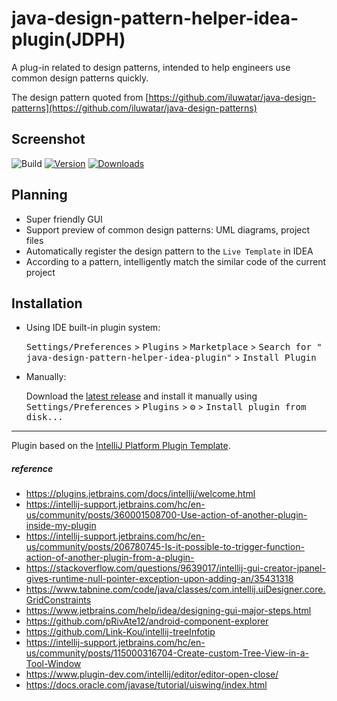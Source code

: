 # java-design-pattern-helper-idea-plugin(JDPH)

<!-- Plugin description -->

A plug-in related to design patterns, intended to help engineers use common design patterns quickly. 

The design pattern quoted from [https://github.com/iluwatar/java-design-patterns](https://github.com/iluwatar/java-design-patterns)

<!-- Plugin description end -->

## Screenshot

![Build](https://github.com/konbluesky/java-design-pattern-helper-idea-plugin/workflows/Build/badge.svg)
[![Version](https://img.shields.io/jetbrains/plugin/v/PLUGIN_ID.svg)](https://plugins.jetbrains.com/plugin/PLUGIN_ID)
[![Downloads](https://img.shields.io/jetbrains/plugin/d/PLUGIN_ID.svg)](https://plugins.jetbrains.com/plugin/PLUGIN_ID)

## Planning

- Super friendly GUI
- Support preview of common design patterns: UML diagrams, project files
- Automatically register the design pattern to the `Live Template` in IDEA
- According to a pattern, intelligently match the similar code of the current project

## Installation

- Using IDE built-in plugin system:

  <kbd>Settings/Preferences</kbd> > <kbd>Plugins</kbd> > <kbd>Marketplace</kbd> > <kbd>Search for "
  java-design-pattern-helper-idea-plugin"</kbd> >
  <kbd>Install Plugin</kbd>

- Manually:

  Download the [latest release](https://github.com/konbluesky/java-design-pattern-helper-idea-plugin/releases/latest)
  and install it manually using
  <kbd>Settings/Preferences</kbd> > <kbd>Plugins</kbd> > <kbd>⚙️</kbd> > <kbd>Install plugin from disk...</kbd>

---
Plugin based on the [IntelliJ Platform Plugin Template][template].

[template]: https://github.com/JetBrains/intellij-platform-plugin-template

##### reference

- https://plugins.jetbrains.com/docs/intellij/welcome.html
- https://intellij-support.jetbrains.com/hc/en-us/community/posts/360001508700-Use-action-of-another-plugin-inside-my-plugin
- https://intellij-support.jetbrains.com/hc/en-us/community/posts/206780745-Is-it-possible-to-trigger-function-action-of-another-plugin-from-a-plugin-
- https://stackoverflow.com/questions/9639017/intellij-gui-creator-jpanel-gives-runtime-null-pointer-exception-upon-adding-an/35431318
- https://www.tabnine.com/code/java/classes/com.intellij.uiDesigner.core.GridConstraints
- https://www.jetbrains.com/help/idea/designing-gui-major-steps.html
- https://github.com/pRivAte12/android-component-explorer
- https://github.com/Link-Kou/intellij-treeInfotip
- https://intellij-support.jetbrains.com/hc/en-us/community/posts/115000316704-Create-custom-Tree-View-in-a-Tool-Window
- https://www.plugin-dev.com/intellij/editor/editor-open-close/
- https://docs.oracle.com/javase/tutorial/uiswing/index.html
